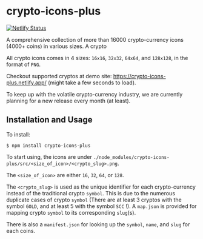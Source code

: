 # crypto-icons-plus
[![Netlify Status](https://api.netlify.com/api/v1/badges/0a5ffb2e-97b8-4e7c-adcf-7e50b986b192/deploy-status)](https://app.netlify.com/sites/crypto-icons-plus/deploys)

A comprehensive collection of more than 16000 crypto-currency icons (4000+ coins) in various sizes. A crypto 

All crypto icons comes in 4 sizes: `16x16`, `32x32`, `64x64`, and `128x128`, in the format of `PNG`.

Checkout supported cryptos at demo site: https://crypto-icons-plus.netlify.app/ (might take a few seconds to load).

To keep up with the volatile crypto-currency industry, we are currently planning for a new release every month (at least).

## Installation and Usage
To install:
```
$ npm install crypto-icons-plus
```

To start using, the icons are under `./node_modules/crypto-icons-plus/src/<size_of_icon>/<crypto_slug>.png`.

The `<size_of_icon>` are either `16`, `32`, `64`, or `128`.

The `<crypto_slug>` is used as the unique identifier for each crypto-currency instead of the traditional crypto `symbol`. This is due to the numerous duplicate cases of crypto `symbol` (There are at least 3 cryptos with the symbol `GOLD`, and at least 5 with the symbol `SCC` !). A `map.json` is provided for mapping crypto `symbol` to its corresponding `slug`(s).

There is also a `manifest.json` for looking up the `symbol`, `name`, and `slug` for each coins.